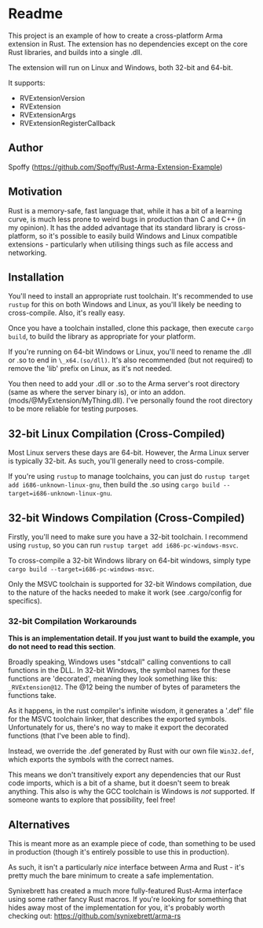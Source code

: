 # Readme

This project is an example of how to create a cross-platform Arma extension in Rust. 
The extension has no dependencies except on the core Rust libraries, and builds into a single .dll.

The extension will run on Linux and Windows, both 32-bit and 64-bit.

It supports:
* RVExtensionVersion
* RVExtension
* RVExtensionArgs
* RVExtensionRegisterCallback

## Author

Spoffy (https://github.com/Spoffy/Rust-Arma-Extension-Example)

## Motivation

Rust is a memory-safe, fast language that, while it has a bit of a learning curve, is much less prone to weird bugs in production than C and C++ (in my opinion).
It has the added advantage that its standard library is cross-platform, so it's possible to easily build Windows and Linux compatible extensions - particularly when utilising things such as file access and networking.

## Installation

You'll need to install an appropriate rust toolchain. It's recommended to use `rustup` for this on both Windows and Linux, as you'll likely be needing to cross-compile. Also, it's really easy.

Once you have a toolchain installed, clone this package, then execute `cargo build`, to build the library as appropriate for your platform.

If you're running on 64-bit Windows or Linux, you'll need to rename the .dll or .so to end in `\_x64.(so/dll)`. It's also recommended (but not required) to remove the 'lib' prefix on Linux, as it's not needed.

You then need to add your .dll or .so to the Arma server's root directory (same as where the server binary is), or into an addon. (mods/@MyExtension/MyThing.dll). I've personally found the root directory to be more reliable for testing purposes.

## 32-bit Linux Compilation (Cross-Compiled)

Most Linux servers these days are 64-bit. However, the Arma Linux server is typically 32-bit. As such, you'll generally need to cross-compile. 

If you're using `rustup` to manage toolchains, you can just do `rustup target add i686-unknown-linux-gnu`, then build the .so using `cargo build --target=i686-unknown-linux-gnu`.

## 32-bit Windows Compilation (Cross-Compiled)

Firstly, you'll need to make sure you have a 32-bit toolchain. I recommend using `rustup`, so you can run `rustup target add i686-pc-windows-msvc`.

To cross-compile a 32-bit Windows library on 64-bit windows, simply type `cargo build --target=i686-pc-windows-msvc`. 

Only the MSVC toolchain is supported for 32-bit Windows compilation, due to the nature of the hacks needed to make it work (see .cargo/config for specifics).

### 32-bit Compilation Workarounds

**This is an implementation detail. If you just want to build the example, you do not need to read this section**.

Broadly speaking, Windows uses "stdcall" calling conventions to call functions in the DLL. In 32-bit Windows, the symbol names for these functions are 'decorated', meaning they look something like this: `_RVExtension@12`. The @12 being the number of bytes of parameters the functions take.

As it happens, in the rust compiler's infinite wisdom, it generates a '.def' file for the MSVC toolchain linker, that describes the exported symbols. Unfortunately for us, there's no way to make it export the decorated functions (that I've been able to find).

Instead, we override the .def generated by Rust with our own file `Win32.def`, which exports the symbols with the correct names.

This means we don't transitively export any dependencies that our Rust code imports, which is a bit of a shame, but it doesn't seem to break anything.
This also is why the GCC toolchain is Windows is *not* supported. If someone wants to explore that possibility, feel free!

## Alternatives

This is meant more as an example piece of code, than something to be used in production (though it's entirely possible to use this in production).

As such, it isn't a particularly *nice* interface between Arma and Rust - it's pretty much the bare minimum to create a safe implementation.

Synixebrett has created a much more fully-featured Rust-Arma interface using some rather fancy Rust macros. If you're looking for something that hides away most of the implementation for you, it's probably worth checking out: https://github.com/synixebrett/arma-rs

